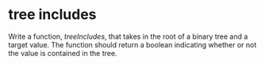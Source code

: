 # tree includes

Write a function, _treeIncludes_, that takes in the root of a binary tree and a target value. The function should return a boolean indicating whether or not the value is contained in the tree.